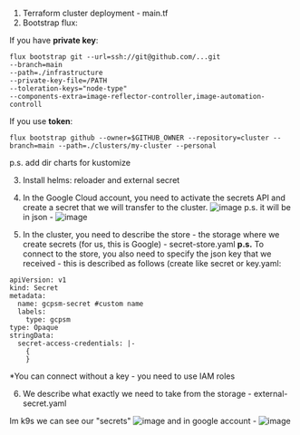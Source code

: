 1. Terraform cluster deployment - main.tf
2. Bootstrap flux:
   
If you have **private key**:

```
flux bootstrap git --url=ssh://git@github.com/...git 
--branch=main
--path=./infrastructure
--private-key-file=/PATH
--toleration-keys="node-type"
--components-extra=image-reflector-controller,image-automation-controll
```

If you use **token**:

```
flux bootstrap github --owner=$GITHUB_OWNER --repository=cluster --branch=main --path=./clusters/my-cluster --personal
```
p.s. add dir charts for kustomize

3. Install helms: reloader and external secret
4. In the Google Cloud account, you need to activate the secrets API and create a secret that we will transfer to the cluster.
![image](https://github.com/popilmv/cluster/assets/115075056/b429b5a7-326a-41d7-9683-ddc035b62f81)
p.s. it will be in json - ![image](https://github.com/popilmv/cluster/assets/115075056/636dcb55-14b3-4432-b931-ab414201b5bf)

5. In the cluster, you need to describe the store - the storage where we create secrets (for us, this is Google) - secret-store.yaml
**p.s.** To connect to the store, you also need to specify the json key that we received - this is described as follows (create like secret or key.yaml:

```
apiVersion: v1
kind: Secret
metadata:
  name: gcpsm-secret #custom name
  labels:
    type: gcpsm
type: Opaque
stringData:
  secret-access-credentials: |-
    {
    }
```

*You can connect without a key - you need to use IAM roles

6. We describe what exactly we need to take from the storage - external-secret.yaml

Im k9s we can see our "secrets"  ![image](https://github.com/popilmv/cluster/assets/115075056/5b7e8d45-6f7a-4cc5-b17f-6cf2cbf4e3bd)
and in google account - ![image](https://github.com/popilmv/cluster/assets/115075056/0d2d7e0e-4fd8-4131-ba42-733996b413a4)

